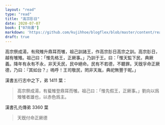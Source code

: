 ```yaml
---
layout: "read"
type: "read"
title: "高宗肜日"
date: 2020-07-07
book: ["07尙書"]
markdown: 'https://github.com/kujihhoe/blogflex/blob/master/content/read/07-尙書/024-高宗肜日.md'
draft: true
---
```


高宗祭成湯，有飛雉升鼎耳而雊，祖己訓諸王，作<v>高宗肜日</v><v>高宗之訓</v>。高宗肜日，越有雊雉。祖己曰：「惟先格王，正厥事。」乃訓于王。曰：「惟天監下民，典厥義。降年有永有不永，非天夭民，民中絕命。民有不若德，不聽罪。天旣孚命正厥德，乃曰：『其如台？』嗚呼！王司敬民，罔非天胤，典祀無豐于昵。」

漢書五行志中之下，弟 1411 葉：

> 高宗祭成湯，有蜚雉登鼎耳而雊。祖己曰：「惟先假王，正厥事。」劉向以爲雉雊者雄也，以赤色爲主。

漢書孔灮傳弟 3360 葉

> 天旣付命正厥德
